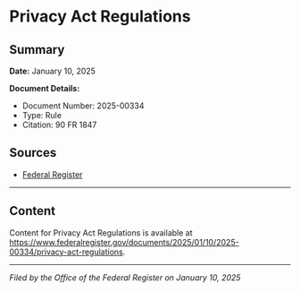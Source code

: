 # Privacy Act Regulations

## Summary

**Date:** January 10, 2025

**Document Details:**
- Document Number: 2025-00334
- Type: Rule
- Citation: 90 FR 1847

## Sources
- [Federal Register](https://www.federalregister.gov/documents/2025/01/10/2025-00334/privacy-act-regulations)

---

## Content

Content for Privacy Act Regulations is available at https://www.federalregister.gov/documents/2025/01/10/2025-00334/privacy-act-regulations.

---

*Filed by the Office of the Federal Register on January 10, 2025*
